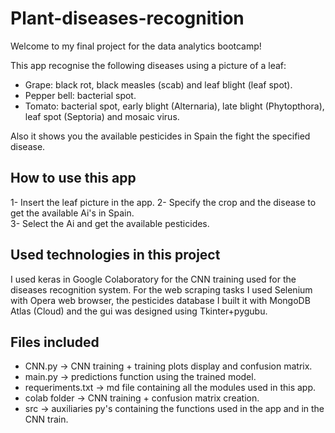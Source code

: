 # Plant-diseases-recognition

Welcome to my final project for the data analytics bootcamp!  

This app recognise the following diseases using a picture of a leaf:  
- Grape: black rot, black measles (scab) and leaf blight (leaf spot).  
- Pepper bell: bacterial spot.  
- Tomato: bacterial spot, early blight (Alternaria), late blight (Phytopthora), leaf spot (Septoria) and mosaic virus.  

Also it shows you the available pesticides in Spain the fight the specified disease.  

## How to use this app

1- Insert the leaf picture in the app.
2- Specify the crop and the disease to get the available Ai's in Spain.  
3- Select the Ai and get the available pesticides.  

## Used technologies in this project

I used keras in Google Colaboratory for the CNN training used for the diseases recognition system. For the web scraping tasks I used Selenium with Opera web browser, the pesticides database I built it with MongoDB Atlas (Cloud) and the gui was designed using Tkinter+pygubu.    

## Files included

- CNN.py -> CNN training + training plots display and confusion matrix.  
- main.py -> predictions function using the trained model.  
- requeriments.txt -> md file containing all the modules used in this app.
- colab folder -> CNN training + confusion matrix creation.  
- src -> auxiliaries py's containing the functions used in the app and in the CNN train.
